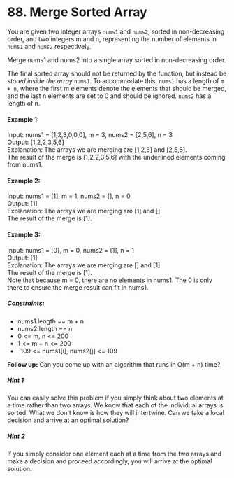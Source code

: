 # 88. Merge Sorted Array

You are given two integer arrays `nums1` and `nums2`, sorted in non-decreasing order, and two integers m and n, representing the number of elements in `nums1` and `nums2` respectively.

Merge nums1 and nums2 into a single array sorted in non-decreasing order.

The final sorted array should not be returned by the function, but instead be *stored inside the array* `nums1`. To accommodate this, `nums1` has a length of `m + n`, where the first m elements denote the elements that should be merged, and the last n elements are set to 0 and should be ignored. `nums2` has a length of n.

 

#### Example 1:

Input: nums1 = [1,2,3,0,0,0], m = 3, nums2 = [2,5,6], n = 3  
Output: [1,2,2,3,5,6]  
Explanation: The arrays we are merging are [1,2,3] and [2,5,6].  
The result of the merge is [1,2,2,3,5,6] with the underlined elements coming from nums1.
#### Example 2:

Input: nums1 = [1], m = 1, nums2 = [], n = 0  
Output: [1]  
Explanation: The arrays we are merging are [1] and [].  
The result of the merge is [1].
#### Example 3:

Input: nums1 = [0], m = 0, nums2 = [1], n = 1  
Output: [1]  
Explanation: The arrays we are merging are [] and [1].  
The result of the merge is [1].  
Note that because m = 0, there are no elements in nums1. The 0 is only there to ensure the merge result can fit in nums1.
 

##### Constraints:

- nums1.length == m + n
- nums2.length == n
- 0 <= m, n <= 200
- 1 <= m + n <= 200
- -109 <= nums1[i], nums2[j] <= 109
 

**Follow up:** Can you come up with an algorithm that runs in O(m + n) time?

##### Hint 1
You can easily solve this problem if you simply think about two elements at a time rather than two arrays. We know that each of the individual arrays is sorted. What we don't know is how they will intertwine. Can we take a local decision and arrive at an optimal solution?
##### Hint 2
If you simply consider one element each at a time from the two arrays and make a decision and proceed accordingly, you will arrive at the optimal solution.